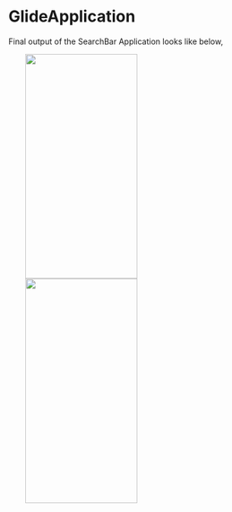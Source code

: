# GlideApplication

Final output of the SearchBar Application looks like below,


<img src="https://user-images.githubusercontent.com/55725137/162632876-8fb78802-dccc-4052-afb7-26ffbaf7b38e.jpg" width="200" height="400" hspace="30"/> <img src="https://user-images.githubusercontent.com/55725137/162632897-ff99b89c-deee-456c-8c00-691bdfb9badb.jpg" width="200" height="400" hspace="30"/> 
